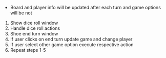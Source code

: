 

* Board and player info will be updated after each turn and game options will be not


1) Show dice roll window
2) Handle dice roll actions
3) Shoe end turn window
4) If user clicks on end turn update game and change player
5) If user select other game option execute respective action
6) Repeat steps 1-5 
